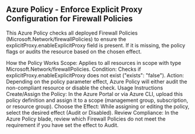 ## Azure Policy - Enforce Explicit Proxy Configuration for Firewall Policies

This Azure Policy checks all deployed Firewall Policies (Microsoft.Network/firewallPolicies) to ensure the explicitProxy.enableExplicitProxy field is present. If it is missing, the policy flags or audits the resource based on the chosen effect.

How the Policy Works
Scope: Applies to all resources in scope with type Microsoft.Network/firewallPolicies.
Condition: Checks if explicitProxy.enableExplicitProxy does not exist ("exists": "false").
Action: Depending on the policy parameter effect, Azure Policy will either audit the non-compliant resource or disable the check.
Usage Instructions
Create/Assign the Policy: In the Azure Portal or via Azure CLI, upload this policy definition and assign it to a scope (management group, subscription, or resource group).
Choose the Effect: While assigning or editing the policy, select the desired effect (Audit or Disabled).
Review Compliance: In the Azure Policy blade, review which Firewall Policies do not meet the requirement if you have set the effect to Audit.

